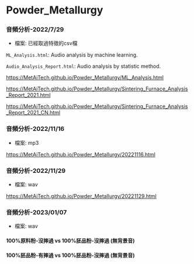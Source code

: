 # Powder_Metallurgy

### 音頻分析-2022/7/29
* 檔案: 已經取過特徵的csv檔

```ML_Analysis.html```: Audio analysis by machine learning.

```Audio_Analysis_Report.html```: Audio analysis by statistic method.

https://MetAiTech.github.io/Powder_Metallurgy/ML_Analysis.html

https://MetAiTech.github.io/Powder_Metallurgy/Sintering_Furnace_Analysis_Report_2021.html

https://MetAiTech.github.io/Powder_Metallurgy/Sintering_Furnace_Analysis_Report_2021_CN.html

### 音頻分析-2022/11/16
* 檔案: mp3

https://MetAiTech.github.io/Powder_Metallurgy/20221116.html

### 音頻分析-2022/11/29
* 檔案: wav

https://MetAiTech.github.io/Powder_Metallurgy/20221129.html

### 音頻分析-2023/01/07
* 檔案: wav
#### 100%原料粉-沒摔過 vs 100%胚品粉-沒摔過 (無背景音)


#### 100%胚品粉-有摔過 vs 100%胚品粉-沒摔過 (無背景音)
